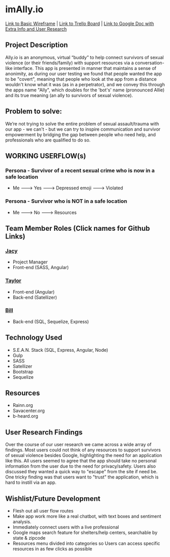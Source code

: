 # imAlly.io

[Link to Basic Wireframe](http://imgur.com/a/6DQAQ) | 
[Link to Trello Board](https://trello.com/b/G7MfoRFP/project-three-buddy-app) |
[Link to Google Doc with Extra Info and User Research](https://docs.google.com/document/d/13dS-XViaNo5YinrbeuQeZGoCc0wa6ZInLeLRyhOHpTs/edit?usp=sharing)

## Project Description 
Ally.io is an anonymous, virtual “buddy” to help connect survivors of sexual violence (or their friends/family) with support resources via a conversation-like interface. This app is presented in manner that maintains a sense of anonimity, as during our user testing we found that people wanted the app to be "covert", meaning that people who look at the app from a distance wouldn't know what it was (as in a perpetrator), and we convey this through the apps name "Ally", which doubles for the 'bot's' name (pronounced Allie) and its true meaning (an ally to survivors of sexual violence). 

## Problem to solve: 
We’re not trying to solve the entire problem of sexual assault/trauma with our app - we can't - but we can try to inspire communication and survivor empowerment by bridging the gap between people who need help, and professionals who are qualified to do so. 

## WORKING USERFLOW(s)
### Persona - Survivor of a recent sexual crime who is now in a safe location
* Me ---> Yes ---> Depressed emoji ---> Violated

### Persona - Survivor who is NOT in a safe location
* Me ---> No ---> Resources

## Team Member Roles (Click names for Github Links)
### [Jacy](https://github.com/JacyAnderson)
  * Project Manager
  * Front-end (SASS, Angular)
  
### [Taylor](https://github.com/tlaine1441) 
  * Front-end (Angular)
  * Back-end (Satellizer)

### [Bill](https://github.com/Bp3289) 
  * Back-end (SQL, Sequelize, Express)

## Technology Used
- S.E.A.N. Stack (SQL, Express, Angular, Node)
- Gulp 
- SASS
- Satellizer
- Bootstrap
- Sequelize 

## Resources
- Rainn.org
- Savacenter.org
- b-heard.org

## User Research Findings
Over the course of our user research we came across a wide array of findings. Most users could not think of any resources to support survivors of sexual violence besides Google, highlighting the need for an application like this. All users seemed to agree that the app should take no personal information from the user due to the need for privacy/safety. Users also discussed they wanted a quick way to "escape" from the site if need be. One tricky finding was that users want to "trust" the application, which is hard to instill via an app. 

## Wishlist/Future Development
* Flesh out all user flow routes
* Make app work more like a real chatbot, with text boxes and sentiment analysis. 
* Immediately connect users with a live professional 
* Google maps search feature for shelters/help centers, searchable by state & zipcode
* Resources menu divided into categories so Users can access specific resources in as few clicks as possible


